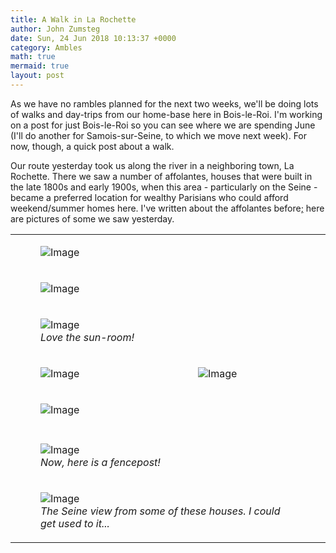 ```yaml
---
title: A Walk in La Rochette
author: John Zumsteg
date: Sun, 24 Jun 2018 10:13:37 +0000
category: Ambles
math: true
mermaid: true
layout: post
---
```

As we have no rambles planned for the next two weeks, we'll be doing lots of walks and day-trips from our home-base here in Bois-le-Roi. I'm working on a post for just Bois-le-Roi so you can see where we are spending June (I'll do another for Samois-sur-Seine, to which we move next week). For now, though, a quick post about a walk.

Our route yesterday took us along the river in a neighboring town, La Rochette. There we saw a number of affolantes, houses that were built in the late 1800s and early 1900s, when this area - particularly on the Seine - became a preferred location for wealthy Parisians who could afford weekend/summer homes here. I've written about the affolantes before<a href="http://zumsteg.us/?p=3208">;</a> here are pictures of some we saw yesterday.
<table>
<tbody>
<tr>
<td colspan="2"><figure>
	<img src="{{"/assets/images/2018/06/DSC00546.jpg" | prepend: site.baseurl | prepend: site.url }}" alt="Image" />
	<figcaption></figcaption>
</figure>

</td>
</tr>
<tr>
<td colspan="2"><figure>
	<img src="{{"/assets/images/2018/06/DSC00547.jpg" | prepend: site.baseurl | prepend: site.url }}" alt="Image" />
	<figcaption></figcaption>
</figure>

</td>
</tr>
<tr>
<td colspan="2">

<figure>
	<img src="{{"/assets/images/2018/06/DSC00549.jpg" | prepend: site.baseurl | prepend: site.url }}" alt="Image" />
	<figcaption><em>Love the sun-room!</em></figcaption>
</figure>

</td>
</tr>
<tr>
<td><figure>
	<img src="{{"/assets/images/2018/06/DSC00545.jpg" | prepend: site.baseurl | prepend: site.url }}" alt="Image" />
	<figcaption></figcaption>
</figure>

</td>
<td><figure>
	<img src="{{"/assets/images/2018/06/DSC00543.jpg" | prepend: site.baseurl | prepend: site.url }}" alt="Image" />
	<figcaption></figcaption>
</figure>

</td>
</tr>
<tr>
<td colspan="2"><figure>
	<img src="{{"/assets/images/2018/06/DSC00548.jpg" | prepend: site.baseurl | prepend: site.url }}" alt="Image" />
	<figcaption></figcaption>
</figure>

</td>
</tr>
<tr>
<td colspan="2"></td>
</tr>
<tr>
<td colspan="2">

<figure>
	<img src="{{"/assets/images/2018/06/DSC00542.jpg" | prepend: site.baseurl | prepend: site.url }}" alt="Image" />
	<figcaption><em>Now, here is a fencepost!</em></figcaption>
</figure>

</td>
</tr>
<tr>
<td colspan="2">

<figure>
	<img src="{{"/assets/images/2018/06/DSC00551.jpg" | prepend: site.baseurl | prepend: site.url }}" alt="Image" />
	<figcaption><em>The Seine view from some of these houses. I could get used to it...</em></figcaption>
</figure>

</td>
</tr>
</tbody>
</table>
